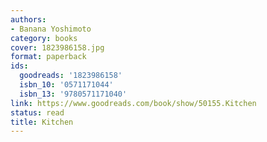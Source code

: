 ```yaml
---
authors:
- Banana Yoshimoto
category: books
cover: 1823986158.jpg
format: paperback
ids:
  goodreads: '1823986158'
  isbn_10: '0571171044'
  isbn_13: '9780571171040'
link: https://www.goodreads.com/book/show/50155.Kitchen
status: read
title: Kitchen
---
```

